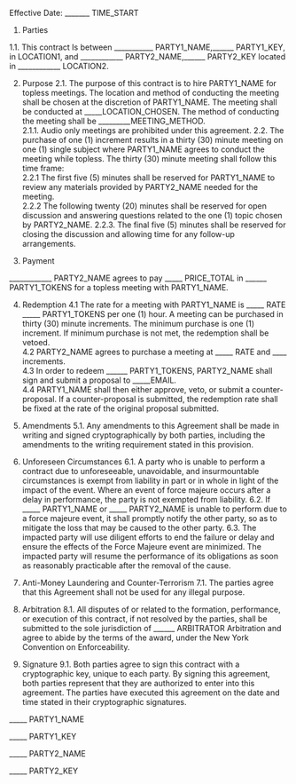 Effective Date: _______ TIME_START

1. Parties

1.1. This contract Is between ___________ PARTY1_NAME,______ PARTY1_KEY, in LOCATION1, and ____________ PARTY2_NAME,______ PARTY2_KEY located in ____________ LOCATION2.

2. Purpose
2.1. The purpose of this contract is to hire PARTY1_NAME for topless meetings. The location and method of conducting the meeting shall be chosen at the discretion of PARTY1_NAME. The meeting shall be conducted at _____LOCATION_CHOSEN. The method of conducting the meeting shall be _________MEETING_METHOD.   
2.1.1. Audio only meetings are prohibited under this agreement.
2.2. The purchase of one (1) increment results in a thirty (30) minute meeting on one (1) single subject where PARTY1_NAME agrees to conduct the meeting while topless. The thirty (30) minute meeting shall follow this time frame:  
	2.2.1 The first five (5) minutes shall be reserved for PARTY1_NAME to review any materials provided by PARTY2_NAME needed for the meeting.  
2.2.2 The following twenty (20) minutes shall be reserved for open discussion and answering questions related to the one (1) topic chosen by PARTY2_NAME.
2.2.3. The final five (5) minutes shall be reserved for closing the discussion and allowing time for any follow-up arrangements.  

3. Payment

____________ PARTY2_NAME agrees to pay _____ PRICE_TOTAL in ______ PARTY1_TOKENS for a topless meeting with PARTY1_NAME.

4. Redemption
4.1 The rate for a meeting with PARTY1_NAME is _____ RATE _____ PARTY1_TOKENS per one (1) hour. A meeting can be purchased in thirty (30) minute increments. The minimum purchase is one (1) increment. If minimum purchase is not met, the redemption shall be vetoed.   
4.2 PARTY2_NAME agrees to purchase a meeting at  _____ RATE and ____ increments.   
4.3 In order to redeem ______ PARTY1_TOKENS, PARTY2_NAME shall sign and submit a proposal to _____EMAIL.   
4.4 PARTY1_NAME shall then either approve, veto, or submit a counter-proposal. If a counter-proposal is submitted, the redemption rate shall be fixed at the rate of the original proposal submitted.

5. Amendments
5.1. Any amendments to this Agreement shall be made in writing and signed cryptographically by both parties, including the amendments to the writing requirement stated in this provision.

6. Unforeseen Circumstances
6.1. A party who is unable to perform a contract due to unforeseeable, unavoidable, and insurmountable circumstances is exempt from liability in part or in whole in light of the impact of the event. Where an event of force majeure occurs after a delay in performance, the party is not exempted from liability.
6.2. If _____ PARTY1_NAME or _____ PARTY2_NAME is unable to perform due to a force majeure event, it shall promptly notify the other party, so as to mitigate the loss that may be caused to the other party.
6.3. The impacted party will use diligent efforts to end the failure or delay and ensure the effects of the Force Majeure event are minimized. The impacted party will resume the performance of its obligations as soon as reasonably practicable after the removal of the cause.

7. Anti-Money Laundering and Counter-Terrorism
7.1. The parties agree that this Agreement shall not be used for any illegal purpose.

8. Arbitration
8.1. All disputes of or related to the formation, performance, or execution of this contract, if not resolved by the parties, shall be submitted to the sole jurisdiction of ______ ARBITRATOR Arbitration and agree to abide by the terms of the award, under the New York Convention on Enforceability.

9. Signature
9.1. Both parties agree to sign this contract with a cryptographic key, unique to each party. By signing this agreement, both parties represent that they are authorized to enter into this agreement.
The parties have executed this agreement on the date and time stated in their cryptographic signatures.

_____ PARTY1_NAME

_____ PARTY1_KEY

_____ PARTY2_NAME

_____ PARTY2_KEY

